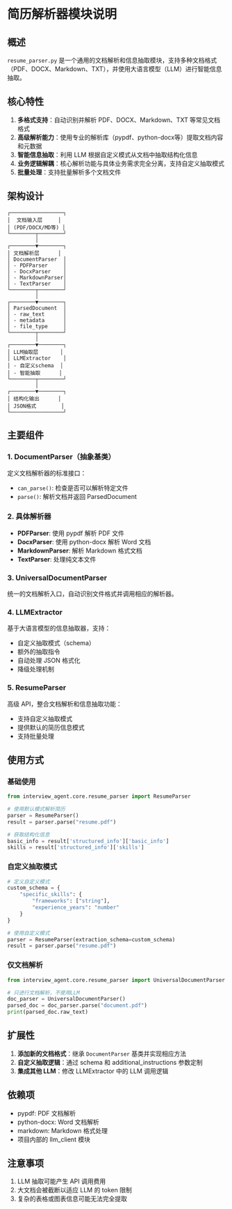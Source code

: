 # 简历解析器模块说明

## 概述

`resume_parser.py` 是一个通用的文档解析和信息抽取模块，支持多种文档格式（PDF、DOCX、Markdown、TXT），并使用大语言模型（LLM）进行智能信息抽取。

## 核心特性

1. **多格式支持**：自动识别并解析 PDF、DOCX、Markdown、TXT 等常见文档格式
2. **高级解析能力**：使用专业的解析库（pypdf、python-docx等）提取文档内容和元数据
3. **智能信息抽取**：利用 LLM 根据自定义模式从文档中抽取结构化信息
4. **业务逻辑解耦**：核心解析功能与具体业务需求完全分离，支持自定义抽取模式
5. **批量处理**：支持批量解析多个文档文件

## 架构设计

```
┌─────────────────┐
│  文档输入层     │
│ (PDF/DOCX/MD等) │
└────────┬────────┘
         │
┌────────▼────────┐
│ 文档解析层      │
│ DocumentParser  │
│ - PDFParser     │
│ - DocxParser    │
│ - MarkdownParser│
│ - TextParser    │
└────────┬────────┘
         │
┌────────▼────────┐
│ ParsedDocument  │
│ - raw_text      │
│ - metadata      │
│ - file_type     │
└────────┬────────┘
         │
┌────────▼────────┐
│ LLM抽取层       │
│ LLMExtractor    │
│ - 自定义schema  │
│ - 智能抽取      │
└────────┬────────┘
         │
┌────────▼────────┐
│ 结构化输出      │
│ JSON格式        │
└─────────────────┘
```

## 主要组件

### 1. DocumentParser（抽象基类）
定义文档解析器的标准接口：
- `can_parse()`: 检查是否可以解析特定文件
- `parse()`: 解析文档并返回 ParsedDocument

### 2. 具体解析器
- **PDFParser**: 使用 pypdf 解析 PDF 文件
- **DocxParser**: 使用 python-docx 解析 Word 文档
- **MarkdownParser**: 解析 Markdown 格式文档
- **TextParser**: 处理纯文本文件

### 3. UniversalDocumentParser
统一的文档解析入口，自动识别文件格式并调用相应的解析器。

### 4. LLMExtractor
基于大语言模型的信息抽取器，支持：
- 自定义抽取模式（schema）
- 额外的抽取指令
- 自动处理 JSON 格式化
- 降级处理机制

### 5. ResumeParser
高级 API，整合文档解析和信息抽取功能：
- 支持自定义抽取模式
- 提供默认的简历信息模式
- 支持批量处理

## 使用方式

### 基础使用
```python
from interview_agent.core.resume_parser import ResumeParser

# 使用默认模式解析简历
parser = ResumeParser()
result = parser.parse("resume.pdf")

# 获取结构化信息
basic_info = result['structured_info']['basic_info']
skills = result['structured_info']['skills']
```

### 自定义抽取模式
```python
# 定义自定义模式
custom_schema = {
    "specific_skills": {
        "frameworks": ["string"],
        "experience_years": "number"
    }
}

# 使用自定义模式
parser = ResumeParser(extraction_schema=custom_schema)
result = parser.parse("resume.pdf")
```

### 仅文档解析
```python
from interview_agent.core.resume_parser import UniversalDocumentParser

# 只进行文档解析，不使用LLM
doc_parser = UniversalDocumentParser()
parsed_doc = doc_parser.parse("document.pdf")
print(parsed_doc.raw_text)
```

## 扩展性

1. **添加新的文档格式**：继承 `DocumentParser` 基类并实现相应方法
2. **自定义抽取逻辑**：通过 schema 和 additional_instructions 参数定制
3. **集成其他 LLM**：修改 LLMExtractor 中的 LLM 调用逻辑

## 依赖项

- pypdf: PDF 文档解析
- python-docx: Word 文档解析
- markdown: Markdown 格式处理
- 项目内部的 llm_client 模块

## 注意事项

1. LLM 抽取可能产生 API 调用费用
2. 大文档会被截断以适应 LLM 的 token 限制
3. 复杂的表格或图表信息可能无法完全提取 
